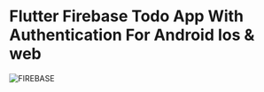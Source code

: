 # Flutter Firebase Todo App With Authentication For Android Ios & web

![FIREBASE](https://github.com/Nomankhan65/Flutter_Firebase_Todo_App/assets/139708603/05feeb45-82ae-449a-bc1d-23a13d22b203)
